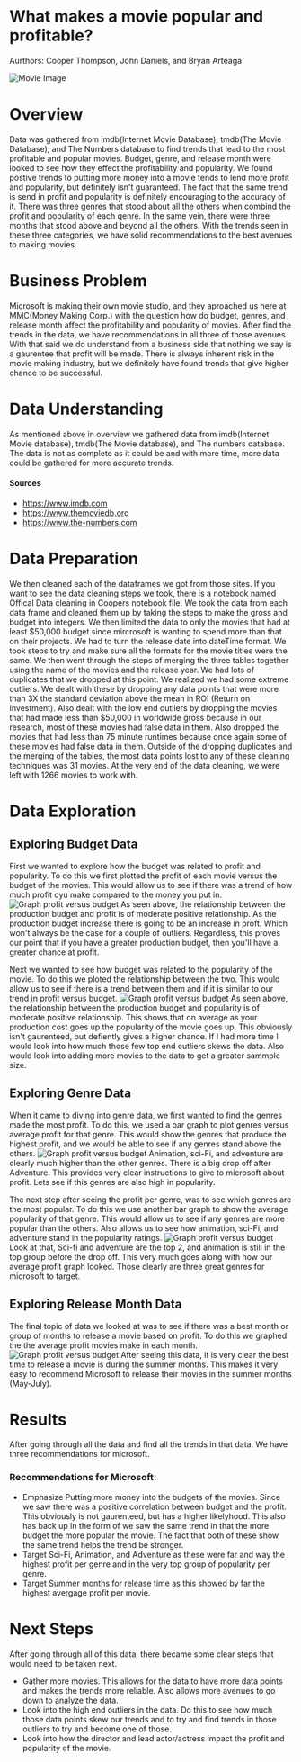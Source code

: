 # What makes a movie popular and profitable?
Aurthors: Cooper Thompson, John Daniels, and Bryan Arteaga

![Movie Image](./images/The_Movies_Coverart.jpeg)
# Overview
Data was gathered from imdb(Internet Movie Database), tmdb(The Movie Database), and The Numbers database to find trends that lead to the most profitable and popular movies. Budget, genre, and release month were looked to see how they effect the profitability and popularity. We found postive trends to putting more money into a movie tends to lend more profit and popularity, but definitely isn't guaranteed. The fact that the same trend is send in profit and popularity is definitely encouraging to the accuracy of it. There was three genres that stood about all the others when combind the profit and popularity of each genre. In the same vein, there were three months that stood above and beyond all the others. With the trends seen in these three categories, we have solid recommendations to the best avenues to making movies.
# Business Problem
Microsoft is making their own movie studio, and they aproached us here at MMC(Money Making Corp.) with the question how do budget, genres, and release month affect the profitability and popularity of movies. After find the trends in the data, we have recommendations in all three of those avenues. With that said we do understand from a business side that nothing we say is a gaurentee that profit will be made. There is always inherent risk in the movie making industry, but we definitely have found trends that give higher chance to be successful.
# Data Understanding
As mentioned above in overview we gathered data from imdb(Internet Movie database), tmdb(The Movie database), and The numbers database. The data is not as complete as it could be and with more time, more data could be gathered for more accurate trends.
#### Sources
- https://www.imdb.com
- https://www.themoviedb.org
- https://www.the-numbers.com
# Data Preparation
We then cleaned each of the dataframes we got from those sites. If you want to see the data cleaning steps we took, there is a notebook named Offical Data cleaning in Coopers notebook file. We took the data from each data frame and cleaned them up by taking the steps to make the gross and budget into integers. We then limited the data to only the movies that had at least $50,000 budget since mircrosoft is wanting to spend more than that on their projects. We had to turn the release date into dateTime format. We took steps to try and make sure all the formats for the movie titles were the same. We then went through the steps of merging the three tables together using the name of the movies and the release year. We had lots of duplicates that we dropped at this point. We realized we had some extreme outliers. We dealt with these by dropping any data points that were more than 3X the standard deviation above the mean in ROI (Return on Investment). Also dealt with the low end outliers by dropping the movies that had made less than \$50,000 in worldwide gross because in our research, most of these movies had false data in them. Also dropped the movies that had less than 75 minute runtimes because once again some of these movies had false data in them. Outside of the dropping duplicates and the merging of the tables, the most data points lost to any of these cleaning techniques was 31 movies. At the very end of the data cleaning, we were left with 1266 movies to work with.
# Data Exploration
## Exploring Budget Data
First we wanted to explore how the budget was related to profit and popularity. To do this we first plotted the profit of each movie versus the budget of the movies. This would allow us to see if there was a trend of how much profit oyu make compared to the money you put in.
![Graph profit versus budget](./images/Profit_vs_Budget.jpeg)
As seen above, the relationship between the production budget and profit is of moderate positive relationship. As the production budget increase there is going to be an increase in proft. Which won't always be the case for a couple of outliers. Regardless, this proves our point that if you have a greater production budget, then you'll have a greater chance at profit.

Next we wanted to see how budget was related to the popularity of the movie. To do this we ploted the relationship between the two. This would allow us to see if there is a trend between them and if it is similar to our trend in profit versus budget.
![Graph profit versus budget](./images/Popularity_vs_Budget.jpeg)
As seen above, the relationship between the production budget and popularity is of moderate positive relationship. This shows that on average as your production cost goes up the popularity of the movie goes up. This obviously isn't gaurenteed, but defiently gives a higher chance. If I had more time I would look into how much those few top end outliers skews the data. Also would look into adding more movies to the data to get a greater sammple size.
## Exploring Genre Data
When it came to diving into genre data, we first wanted to find the genres made the most profit. To do this, we used a bar graph to plot genres versus average profit for that genre. This would show the genres that produce the highest profit, and we would be able to see if any genres stand above the others.
![Graph profit versus budget](./images/Average_Profit_Per_Genre.jpeg)
Animation, sci-Fi, and adventure are clearly much higher than the other genres. There is a big drop off after Adventure. This provides very clear instructions to give to microsoft about profit. Lets see if this genres are also high in popularity.

The next step after seeing the profit per genre, was to see which genres are the most popular. To do this we use another bar graph to show the average popularity of that genre. This would allow us to see if any genres are more popular than the others. Also allows us to see how animation, sci-Fi, and adventure stand in the popularity ratings.
![Graph profit versus budget](./images/Average_Popularity_Per_Genre.jpeg)
Look at that, Sci-fi and adventure are the top 2, and animation is still in the top group before the drop off. This very much goes along with how our average profit graph looked. Those clearly are three great genres for microsoft to target.
## Exploring Release Month Data
The final topic of data we looked at was to see if there was a best month or group of months to release a movie based on profit. To do this we graphed the the average profit movies make in each month.
![Graph profit versus budget](./images/Average_Profit_Per_Month.jpeg)
After seeing this data, it is very clear the best time to release a movie is during the summer months. This makes it very easy to recommend Microsoft to release their movies in the summer months (May-July).
# Results
After going through all the data and find all the trends in that data. We have three recommendations for microsoft. 
### Recommendations for Microsoft:
- Emphasize Putting more money into the budgets of the movies. Since we saw there was a positive correlation between budget and the profit. This obviously is not gaurenteed, but has a higher likelyhood. This also has back up in the form of we saw the same trend in that the more budget the more popular the movie. The fact that both of these show the same trend helps the trend be stronger.
- Target Sci-Fi, Animation, and Adventure as these were far and way the highest profit per genre and in the very top group of popularity per genre.
- Target Summer months for release time as this showed by far the highest avergage profit per movie.
# Next Steps
After going through all of this data, there became some clear steps that would need to be taken next. 
- Gather more movies. This allows for the data to have more data points and makes the trends more reliable. Also allows more avenues to go down to analyze the data.
- Look into the high end outliers in the data. Do this to see how much those data points skew our trends and to try and find trends in those outliers to try and become one of those.
- Look into how the director and lead actor/actress impact the profit and popularity of the movie.